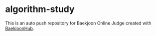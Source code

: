 # algorithm-study
This is an auto push repository for Baekjoon Online Judge created with [BaekjoonHub](https://github.com/BaekjoonHub/BaekjoonHub).
